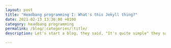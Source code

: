 ```yaml
---
layout: post
title: "Headbang programming I: What's this Jekyll thing?"
date: 2021-02-13 13:30:00 +0100
category: headbang programming
permalink: /blog/:categories/:title/
description: Let's start a blog, they said, "It's quite simple" they said...

---
```

